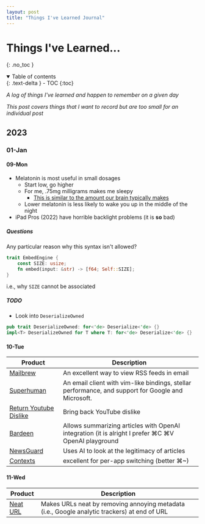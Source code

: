 ```yaml
---
layout: post
title: "Things I've Learned Journal"
---
```


# Things I've Learned...
{: .no_toc }

<details open markdown="block">
  <summary>
    Table of contents
  </summary>
  {: .text-delta }
- TOC
{:toc}
</details>

_A log of things I've learned and happen to remember on a given day_

_This post covers things that I want to record but are too small for an individual post_

## 2023

### 01-Jan

#### 09-Mon

- Melatonin is most useful in small dosages 
  - Start low, go higher
  - For me, .75mg milligrams makes me sleepy
    - [This is similar to the amount our brain typically makes](https://symphonynaturalhealth.com/blogs/blog/melatonin-used-for-more-than-sleep-related-issues-and-why-less-is-more-when-it-comes-to-dose)
  - Lower melatonin is less likely to wake you up in the middle of the night
- iPad Pros (2022) have horrible backlight problems (it is **so** bad)

##### Questions 

Any particular reason why this syntax isn't allowed?
```rust
trait EmbedEngine {
    const SIZE: usize;
    fn embed(input: &str) -> [f64; Self::SIZE];
}
```
i.e., why `SIZE` cannot be associated

##### TODO
- Look into `DeserializeOwned`

```rust
pub trait DeserializeOwned: for<'de> Deserialize<'de> {}
impl<T> DeserializeOwned for T where T: for<'de> Deserialize<'de> {}
```

#### 10-Tue

| Product                                                                                                                     | Description                                                                                           |
|-----------------------------------------------------------------------------------------------------------------------------|-------------------------------------------------------------------------------------------------------|
| [Mailbrew](https://mailbrew.com/)                                                                                           | An excellent way to view RSS feeds in email                                                           |
| [Superhuman](https://superhuman.com/)                                                                                       | An email client with vim-like bindings, stellar performance, and support for Google and Microsoft.    |
| [Return Youtube Dislike](https://chrome.google.com/webstore/detail/return-youtube-dislike/gebbhagfogifgggkldgodflihgfeippi) | Bring back YouTube dislike                                                                            |
| [Bardeen](https://www.bardeen.ai/playbooks/summarize-current-page-openai)                                                   | Allows summarizing articles with OpenAI integration (it is alright I prefer ⌘C ⌘V OpenAI playground |
| [NewsGuard](https://chrome.google.com/webstore/detail/newsguard/hcgajcpgaalgpeholhdooeddllhedegi)                           | Uses AI to look at the legitimacy of articles                                                         |
| [Contexts](https://contexts.co/)                                                                                            | excellent for per-app switching (better ⌘~)                                                         |

#### 11-Wed

| Product                                                                                                 | Description                                                                                  |
|---------------------------------------------------------------------------------------------------------|----------------------------------------------------------------------------------------------|
| [Neat URL](https://chrome.google.com/webstore/detail/neat-url/jchobbjgibcahbheicfocecmhocglkco/related) | Makes URLs neat by removing annoying metadata (i.e., Google analytic trackers) at end of URL |

